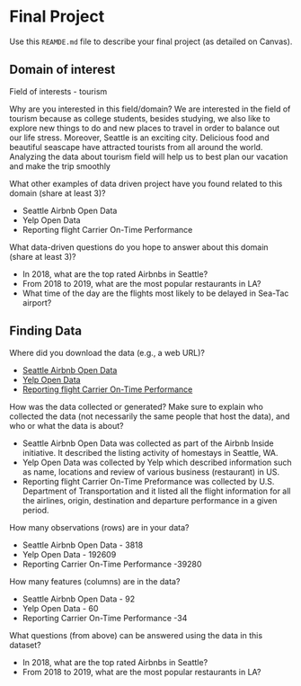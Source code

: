 # Final Project
Use this `REAMDE.md` file to describe your final project (as detailed on Canvas).

## Domain of interest

Field of interests -  tourism

Why are you interested in this field/domain?
We are interested in the field of tourism because as college students, besides studying, we also like to explore new things to do and new places to travel in order to balance out our life stress. Moreover, Seattle is an exciting city. Delicious food and beautiful seascape have attracted tourists from all around the world. Analyzing the data about tourism field will help us to best plan our vacation and make the trip smoothly  

What other examples of data driven project have you found related to this domain (share at least 3)?
- Seattle Airbnb Open Data
- Yelp Open Data
- Reporting flight Carrier On-Time Performance

What data-driven questions do you hope to answer about this domain (share at least 3)?
- In 2018, what are the top rated Airbnbs in Seattle?
- From 2018 to 2019, what are the most popular restaurants in LA?
- What time of the day are the flights most likely to be delayed in Sea-Tac airport?

## Finding Data
Where did you download the data (e.g., a web URL)?
- [Seattle Airbnb Open Data]( https://www.kaggle.com/airbnb/seattle#listings.csv)
- [Yelp Open Data]( https://www.yelp.com/dataset/documentation/faq)
- [Reporting flight Carrier On-Time Performance](https://www.transtats.bts.gov/DL_SelectFields.asp?Table_ID=236)

How was the data collected or generated? Make sure to explain who collected the data (not necessarily the same people that host the data), and who or what the data is about?
- Seattle Airbnb Open Data was collected as part of the Airbnb Inside initiative. It described the listing activity of homestays in Seattle, WA.
- Yelp Open Data was collected by Yelp which described information such as name, locations and review of various business (restaurant) in US.
- Reporting flight Carrier On-Time Preformance was collected by U.S. Department of Transportation and it listed all the flight information for all the airlines, origin, destination and departure performance in a given period.

How many observations (rows) are in your data?
- Seattle Airbnb Open Data - 3818
- Yelp Open Data - 192609
- Reporting Carrier On-Time Performance -39280

How many features (columns) are in the data?
- Seattle Airbnb Open Data - 92
- Yelp Open Data - 60
- Reporting Carrier On-Time Performance -34

What questions (from above) can be answered using the data in this dataset?
- In 2018, what are the top rated Airbnbs in Seattle?
- From 2018 to 2019, what are the most popular restaurants in LA?